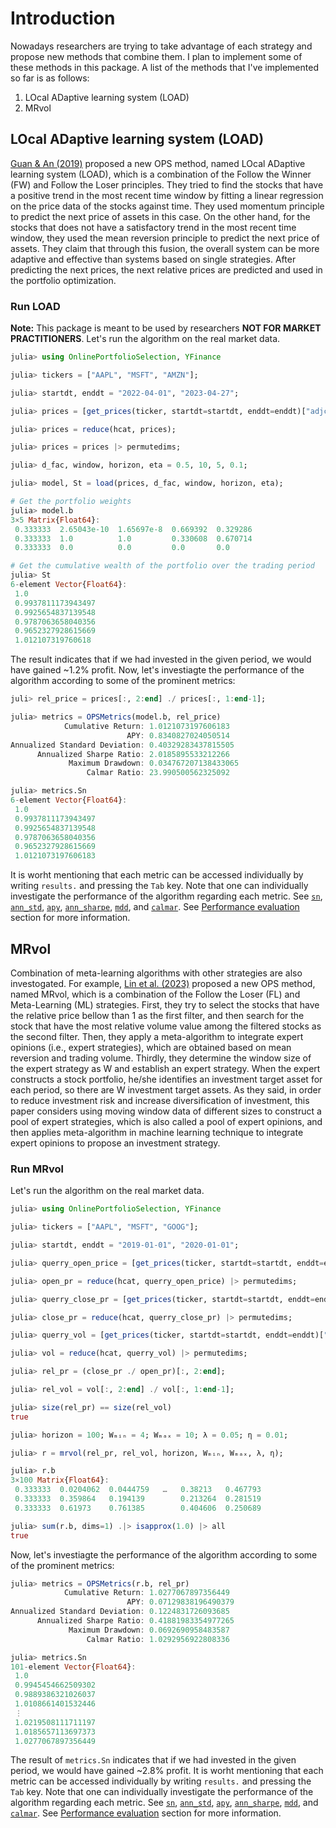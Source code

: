 # Introduction

Nowadays researchers are trying to take advantage of each strategy and propose new methods that combine them. I plan to implement some of these methods in this package. A list of the methods that I've implemented so far is as follows:
1. LOcal ADaptive learning system (LOAD)
2. MRvol

## LOcal ADaptive learning system (LOAD)
[Guan & An (2019)](https://doi.org/10.1016/j.knosys.2019.104958) proposed a new OPS method, named LOcal ADaptive learning system (LOAD), which is a combination of the Follow the Winner (FW) and Follow the Loser principles. They tried to find the stocks that have a positive trend in the most recent time window by fitting a linear regression on the price data of the stocks against time. They used momentum principle to predict the next price of assets in this case. On the other hand, for the stocks that does not have a satisfactory trend in the most recent time window, they used the mean reversion principle to predict the next price of assets. They claim that through this fusion, the overall system can be more adaptive and effective than systems based on single strategies. After predicting the next prices, the next relative prices are predicted and used in the portfolio optimization.

### Run LOAD

**Note:** This package is meant to be used by researchers **NOT FOR MARKET PRACTITIONERS**.
Let's run the algorithm on the real market data.

```julia
julia> using OnlinePortfolioSelection, YFinance

julia> tickers = ["AAPL", "MSFT", "AMZN"];

julia> startdt, enddt = "2022-04-01", "2023-04-27";

julia> prices = [get_prices(ticker, startdt=startdt, enddt=enddt)["adjclose"] for ticker in tickers];

julia> prices = reduce(hcat, prices);

julia> prices = prices |> permutedims;

julia> d_fac, window, horizon, eta = 0.5, 10, 5, 0.1;

julia> model, St = load(prices, d_fac, window, horizon, eta);

# Get the portfolio weights
julia> model.b
3×5 Matrix{Float64}:
 0.333333  2.65043e-10  1.65697e-8  0.669392  0.329286
 0.333333  1.0          1.0         0.330608  0.670714
 0.333333  0.0          0.0         0.0       0.0 

# Get the cumulative wealth of the portfolio over the trading period
julia> St
6-element Vector{Float64}:
 1.0
 0.9937811173943497
 0.9925654837139548
 0.9787063658040356
 0.9652327928615669
 1.012107319760618
```

The result indicates that if we had invested in the given period, we would have gained ~1.2% profit. Now, let's investiagte the performance of the algorithm according to some of the prominent metrics:

```julia
juli> rel_price = prices[:, 2:end] ./ prices[:, 1:end-1];

julia> metrics = OPSMetrics(model.b, rel_price)
            Cumulative Return: 1.0121073197606183
                          APY: 0.8340827024050514
Annualized Standard Deviation: 0.40329283437815505
      Annualized Sharpe Ratio: 2.0185895533212266
             Maximum Drawdown: 0.034767207138433065
                 Calmar Ratio: 23.990500562325092

julia> metrics.Sn
6-element Vector{Float64}:
 1.0
 0.9937811173943497
 0.9925654837139548
 0.9787063658040356
 0.9652327928615669
 1.0121073197606183
```

It is worht mentioning that each metric can be accessed individually by writing `results.` and pressing the `Tab` key. Note that one can individually investigate the performance of the algorithm regarding each metric. See [`sn`](@ref), [`ann_std`](@ref), [`apy`](@ref), [`ann_sharpe`](@ref), [`mdd`](@ref), and [`calmar`](@ref). See [Performance evaluation](@ref) section for more information.

## MRvol

Combination of meta-learning algorithms with other strategies are also investogated. For example, [Lin et al. (2023)](https://doi.org/10.1016/j.eswa.2023.121472) proposed a new OPS method, named MRvol, which is a combination of the Follow the Loser (FL) and Meta-Learning (ML) strategies. First, they try to select the stocks that have the relative price bellow than 1 as the first filter, and then search for the stock that have the most relative volume value among the filtered stocks as the second filter. Then, they apply a meta-algorithm to integrate expert opinions (i.e., expert strategies), which are obtained based on mean reversion and trading volume. Thirdly, they determine the window size of the expert strategy as W and establish an expert strategy. When the expert constructs a stock portfolio, he/she identifies an investment target asset for each period, so there are W investment target assets. As they said, in order to reduce investment risk and increase diversification of investment, this paper considers using moving window data of different sizes to construct a pool of expert strategies, which is also called a pool of expert opinions, and then applies meta-algorithm in machine learning technique to integrate expert opinions to propose an investment strategy.

### Run MRvol

Let's run the algorithm on the real market data.

```julia
julia> using OnlinePortfolioSelection, YFinance

julia> tickers = ["AAPL", "MSFT", "GOOG"];

julia> startdt, enddt = "2019-01-01", "2020-01-01";

julia> querry_open_price = [get_prices(ticker, startdt=startdt, enddt=enddt)["open"] for ticker in tickers];

julia> open_pr = reduce(hcat, querry_open_price) |> permutedims;

julia> querry_close_pr = [get_prices(ticker, startdt=startdt, enddt=enddt)["adjclose"] for ticker in tickers];

julia> close_pr = reduce(hcat, querry_close_pr) |> permutedims;

julia> querry_vol = [get_prices(ticker, startdt=startdt, enddt=enddt)["vol"] for ticker in tickers];

julia> vol = reduce(hcat, querry_vol) |> permutedims;

julia> rel_pr = (close_pr ./ open_pr)[:, 2:end];

julia> rel_vol = vol[:, 2:end] ./ vol[:, 1:end-1];

julia> size(rel_pr) == size(rel_vol)
true

julia> horizon = 100; Wₘᵢₙ = 4; Wₘₐₓ = 10; λ = 0.05; η = 0.01;

julia> r = mrvol(rel_pr, rel_vol, horizon, Wₘᵢₙ, Wₘₐₓ, λ, η);

julia> r.b
3×100 Matrix{Float64}:
 0.333333  0.0204062  0.0444759   …   0.38213   0.467793      
 0.333333  0.359864   0.194139        0.213264  0.281519
 0.333333  0.61973    0.761385        0.404606  0.250689

julia> sum(r.b, dims=1) .|> isapprox(1.0) |> all
true
```

Now, let's investiagte the performance of the algorithm according to some of the prominent metrics:

```julia
julia> metrics = OPSMetrics(r.b, rel_pr)
            Cumulative Return: 1.0277067897356449
                          APY: 0.07129838196490379
Annualized Standard Deviation: 0.1224831726093685
      Annualized Sharpe Ratio: 0.41881983354977265
             Maximum Drawdown: 0.0692690958483587
                 Calmar Ratio: 1.0292956922808336

julia> metrics.Sn
101-element Vector{Float64}:
 1.0
 0.9945454662509302
 0.9889386321026037
 1.0108661401532446
 ⋮
 1.0219508111711197
 1.0185657113697373
 1.0277067897356449
```

The result of `metrics.Sn` indicates that if we had invested in the given period, we would have gained ~2.8% profit. It is worht mentioning that each metric can be accessed individually by writing `results.` and pressing the `Tab` key. Note that one can individually investigate the performance of the algorithm regarding each metric. See [`sn`](@ref), [`ann_std`](@ref), [`apy`](@ref), [`ann_sharpe`](@ref), [`mdd`](@ref), and [`calmar`](@ref). See [Performance evaluation](@ref) section for more information.